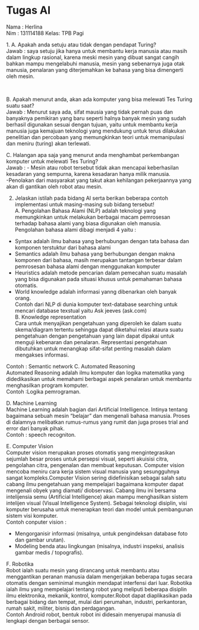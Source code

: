 # Tugas AI
Nama : Herlina<br>
Nim  : 131114188
Kelas: TPB Pagi

<p>1.	A. Apakah anda setuju atau tidak dengan pendapat Turing?<br>
Jawab		: saya setuju jika hanya untuk membantu kerja manusia atau masih dalam lingkup rasional, karena meski mesin yang dibuat sangat cangih bahkan mampu mengelabuhi manusia, mesin yang sebenarnya juga otak manusia, penalaran yang diterjemahkan ke bahasa yang bisa dimengerti oleh mesin.</p><br>

B. Apakah menurut anda, akan ada komputer yang bisa melewati Tes Turing suatu saat?<br>
Jawab		: Menurut saya ada, sifat mausia yang tidak pernah puas dan banyaknya pemikiran yang baru seperti halnya banyak mesin yang sudah berhasil digunakan sesuai dengan tujuan, yaitu untuk membantu kerja manusia juga kemajuan teknologi yang mendukung untuk terus dilakukan penelitian dan percobaan yang memungkinkan teori untuk memanipulasi dan meniru (turing)  akan terlewati.<br>  

C. Halangan apa saja yang menurut anda menghambat perkembangan komputer untuk melewati Tes Turing?<br>
Jawab		: - Mesin atau robot tersebut tidak akan mencapai keberhasilan kesadaran yang sempurna, karena kesadaran hanya milik manusia.<br>
-Penolakan dari masyarakat yang takut akan kehilangan pekerjaannya yang akan di gantikan oleh robot atau mesin. 

2.	Jelaskan istilah pada bidang AI serta berikan beberapa contoh implementasi untuk masing-masing sub bidang tersebut! <br>
A.	Pengolahan Bahasa Alami (NLP) adalah teknologi yang memungkinkan untuk melakukan berbagai macam pemrosesan terhadap bahasa alami yang biasa digunakan oleh manusia.<br>
Pengolahan bahasa alami dibagi menjadi 4 yaitu :<br> 
-	Syntax adalah ilmu bahasa yang berhubungan dengan tata bahasa dan komponen terstuktur dari bahasa alami<br>
-	Semantics adalah ilmu bahasa yang berhubungan dengan makna komponen dari bahasa, masih merupakan tantangan terbesar dalam pemrosesan bahasa alami dengan menggunakan komputer<br>
-	Heuristics adalah metode pencarian dalam pemecahan suatu masalah yang bisa digunakan pada situasi khusus untuk pemahaman bahasa otomatis. <br>
-	World knowledge adalah informasi yanng dibenarkan oleh banyak orang.<br>
Contoh dari NLP di dunia komputer text-database searching untuk mencari database texstual yaitu Ask jeeves (ask.com)<br>
B.	Knowledge representation<br>
Cara untuk menyajikan pengetahuan yang diperoleh ke dalam suatu skema/diagram tertentu sehingga dapat diketahui relasi ataura suatu pengetahuan dengan pengetahuan yang lain dapat dipakai untuk menguji kebenaran dan penalaran. Representasi pengetahuan dibutuhkan untuk menangkap sifat-sifat penting masalah dalam mengakses informasi.<br>

Contoh : Semantic network
C.	Automated Reasoning <br>
Automated Reasoning adalah ilmu komputer dan logika matematika yang didedikasikan untuk memahami berbagai aspek penalaran untuk membantu menghasilkan program komputer. <br>
Contoh :Logika pemrograman.<br>

D.	Machine Learning <br>
Machine Learning adalah bagian dari Artificial Intelligence. Intinya tentang bagaimana sebuah mesin “belajar” dan mengenali bahasa manusia. Proses di dalamnya melibatkan rumus-rumus yang rumit dan juga proses trial and error dari banyak pihak.<br>
Contoh : speech recogniton.

E.	Computer Vision<br>
Computer vision merupakan proses otomatis yang mengintegrasikan sejumlah besar proses untuk persepsi visual, seperti akuisisi citra, pengolahan citra, pengenalan dan membuat keputusan. Computer vision mencoba meniru cara kerja sistem visual manusia yang sesungguhnya sangat kompleks.Computer Vision sering didefinisikan sebagai salah satu cabang ilmu pengetahuan yang mempelajari bagaimana komputer dapat mengenali obyek yang diamati/ diobservasi. Cabang ilmu ini bersama intelijensia semu (Artificial Intelligence) akan mampu menghasilkan sistem intelijen visual (Visual Intelligence System). Sebagai teknologi disiplin, visi komputer berusaha untuk menerapkan teori dan model untuk pembangunan sistem visi komputer.<br>
Contoh conputer vision :
-	Mengorganisir informasi (misalnya, untuk pengindeksan database foto dan gambar urutan). <br>
-	Modeling benda atau lingkungan (misalnya, industri inspeksi, analisis gambar medis / topografis).

F.	Robotika <br>
Robot ialah suatu mesin yang dirancang untuk membantu atau menggantikan peranan manusia dalam mengerjakan beberapa tugas secara otomatis dengan seminimal mungkin mendapat interfensi dari luar. Robotika ialah ilmu yang mempelajari tentang robot yang meliputi beberapa disiplin ilmu elektronika, mekanik, kontrol, komputer.Robot dapat diaplikasikan pada berbagai bidang dan tempat, mulai dari perumahan, industri, perkantoran, rumah sakit, militer, bisnis dan perdagangan.<br>
Contoh  Android robot, bentuk robot ini didesain menyerupai manusia di lengkapi dengan berbagai sensor. 




